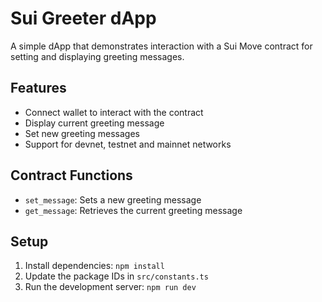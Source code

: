 # Sui Greeter dApp

A simple dApp that demonstrates interaction with a Sui Move contract for setting and displaying greeting messages.

## Features
- Connect wallet to interact with the contract
- Display current greeting message
- Set new greeting messages
- Support for devnet, testnet and mainnet networks

## Contract Functions
- `set_message`: Sets a new greeting message
- `get_message`: Retrieves the current greeting message

## Setup
1. Install dependencies: `npm install`
2. Update the package IDs in `src/constants.ts`
3. Run the development server: `npm run dev`
